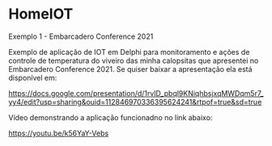 # HomeIOT
Exemplo 1 - Embarcadero Conference 2021

Exemplo de aplicação de IOT em Delphi para monitoramento e ações de controle de temperatura do viveiro das minha calopsitas que apresentei no Embarcadero Conference 2021. 
Se quiser baixar a apresentação ela está disponível em:

https://docs.google.com/presentation/d/1rvlD_pbql9KNiqhbsjxqMWDqm5r7_yy4/edit?usp=sharing&ouid=112846970336395624241&rtpof=true&sd=true


Vídeo demonstrando a aplicação funcionadno no link abaixo:

https://youtu.be/k56YaY-Vebs
